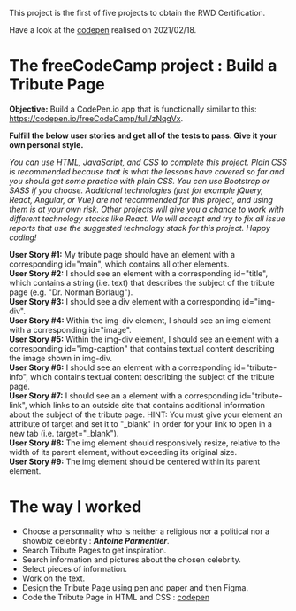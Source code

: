 This project is the first of five projects to obtain the RWD Certification.

Have a look at the [codepen](https://codepen.io/s-manguy/full/PobmXOR) realised on 2021/02/18.  



# The freeCodeCamp project : Build a Tribute Page
**Objective:** Build a CodePen.io app that is functionally similar to this: https://codepen.io/freeCodeCamp/full/zNqgVx.


**Fulfill the below user stories and get all of the tests to pass. Give it your own personal style.**  


*You can use HTML, JavaScript, and CSS to complete this project. Plain CSS is recommended because that is what the lessons have covered so far and you should get some practice with plain CSS. You can use Bootstrap or SASS if you choose. Additional technologies (just for example jQuery, React, Angular, or Vue) are not recommended for this project, and using them is at your own risk. Other projects will give you a chance to work with different technology stacks like React. We will accept and try to fix all issue reports that use the suggested technology stack for this project. Happy coding!*


**User Story #1:** My tribute page should have an element with a corresponding id="main", which contains all other elements.  
**User Story #2:** I should see an element with a corresponding id="title", which contains a string (i.e. text) that describes the subject of the tribute page (e.g. "Dr. Norman Borlaug").  
**User Story #3:** I should see a div element with a corresponding id="img-div".  
**User Story #4:** Within the img-div element, I should see an img element with a corresponding id="image".  
**User Story #5:** Within the img-div element, I should see an element with a corresponding id="img-caption" that contains textual content describing the image shown in img-div.  
**User Story #6:** I should see an element with a corresponding id="tribute-info", which contains textual content describing the subject of the tribute page.  
**User Story #7:** I should see an a element with a corresponding id="tribute-link", which links to an outside site that contains additional information about the subject of the tribute page. HINT: You must give your element an attribute of target and set it to "_blank" in order for your link to open in a new tab (i.e. target="_blank").  
**User Story #8:** The img element should responsively resize, relative to the width of its parent element, without exceeding its original size.  
**User Story #9:** The img element should be centered within its parent element. 


# The way I worked  
* Choose a personnality who is neither a religious nor a political nor a showbiz celebrity : ***Antoine Parmentier***.
* Search Tribute Pages to get inspiration.
* Search information and pictures about the chosen celebrity.
* Select pieces of information.
* Work on the text.
* Design the Tribute Page using pen and paper and then Figma.
* Code the Tribute Page in HTML and CSS : [codepen](https://codepen.io/s-manguy/full/PobmXOR)
